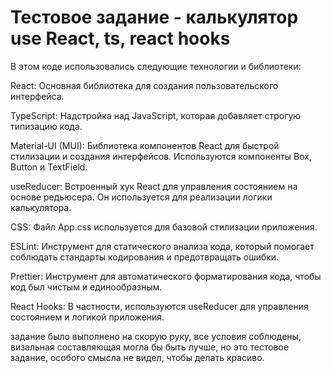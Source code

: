 # Тестовое задание - калькулятор use React, ts, react hooks

В этом коде использовались следующие технологии и библиотеки:

React: Основная библиотека для создания пользовательского интерфейса.

TypeScript: Надстройка над JavaScript, которая добавляет строгую типизацию кода.

Material-UI (MUI): Библиотека компонентов React для быстрой стилизации и создания интерфейсов. Используются компоненты Box, Button и TextField.

useReducer: Встроенный хук React для управления состоянием на основе редьюсера. Он используется для реализации логики калькулятора.

CSS: Файл App.css используется для базовой стилизации приложения.

ESLint: Инструмент для статического анализа кода, который помогает соблюдать стандарты кодирования и предотвращать ошибки.

Prettier: Инструмент для автоматического форматирования кода, чтобы код был чистым и единообразным.

React Hooks: В частности, используются useReducer для управления состоянием и логикой приложения.

задание было выполнено на скорую руку, все условия соблюдены, визальная составляющая могла бы быть лучше, но это тестовое задание, особого смысла не видел, чтобы делать красиво.
